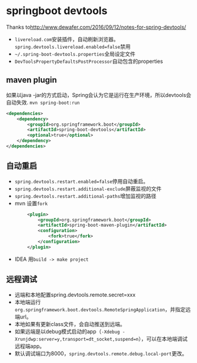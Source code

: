 # springboot devtools

Thanks to<http://www.dewafer.com/2016/09/12/notes-for-spring-devtools/>

+ `livereload.com`安装插件，自动刷新浏览器。 `spring.devtools.livereload.enabled=false`禁用
+ `~/.spring-boot-devtools.properties`全局设定文件
+ `DevToolsPropertyDefaultsPostProcessor`自动包含的properties

## maven plugin

如果以java -jar的方式启动，Spring会认为它是运行在生产环境，所以devtools会自动失效. `mvn spring-boot:run`

```xml
<dependencies>
    <dependency>
        <groupId>org.springframework.boot</groupId>
        <artifactId>spring-boot-devtools</artifactId>
        <optional>true</optional>
    </dependency>
</dependencies>
```

## 自动重启

+ `spring.devtools.restart.enabled=false`停用自动重启。
+ `spring.devtools.restart.additional-exclude`屏蔽监视的文件
+ `spring.devtools.restart.additional-paths`增加监视的路径
+ mvn 设置`fork`

```xml
        <plugin>
            <groupId>org.springframework.boot</groupId>
            <artifactId>spring-boot-maven-plugin</artifactId>
            <configuration>
                <fork>true</fork>
            </configuration>
        </plugin>
```

+ IDEA 用`build -> make project`

## 远程调试

+ 远端和本地配置spring.devtools.remote.secret=xxx
+ 本地端运行`org.springframework.boot.devtools.RemoteSpringApplication`，并指定远端url。
+ 本地如果有更新class文件，会自动推送到远端。
+ 如果远端是以debug模式启动的app（`-Xdebug -Xrunjdwp:server=y,transport=dt_socket,suspend=n`），可以在本地端调试远程端app。
+ 默认调试端口为8000，`spring.devtools.remote.debug.local-port`更改。
